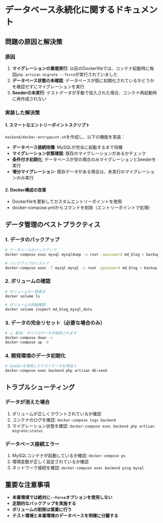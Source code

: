 # データベース永続化に関するドキュメント

## 問題の原因と解決策

### 原因
1. **マイグレーションの重複実行**: 以前のDockerfileでは、コンテナ起動時に毎回`php artisan migrate --force`が実行されていました
2. **データベース状態の未確認**: データベースが既に初期化されているかどうかを確認せずにマイグレーションを実行
3. **Seederの未実行**: テストデータが手動で投入された場合、コンテナ再起動時に再作成されない

### 実装した解決策

#### 1. スマートなエントリーポイントスクリプト
`backend/docker-entrypoint.sh`を作成し、以下の機能を実装：

- **データベース接続待機**: MySQLが完全に起動するまで待機
- **マイグレーション状態確認**: 既存のマイグレーションがあるかチェック
- **条件付き初期化**: データベースが空の場合のみマイグレーションとSeederを実行
- **増分マイグレーション**: 既存データがある場合は、未実行のマイグレーションのみ実行

#### 2. Docker構成の改善
- Dockerfileを更新してカスタムエントリーポイントを使用
- docker-compose.ymlからコマンドを削除（エントリーポイントで処理）

## データ管理のベストプラクティス

### 1. データのバックアップ
```bash
# データベースのバックアップ
docker-compose exec mysql mysqldump -u root -ppassword md_blog > backup.sql

# バックアップのリストア
docker-compose exec -T mysql mysql -u root -ppassword md_blog < backup.sql
```

### 2. ボリュームの確認
```bash
# ボリュームの一覧表示
docker volume ls

# ボリュームの詳細確認
docker volume inspect md_blog_mysql_data
```

### 3. データの完全リセット（必要な場合のみ）
```bash
# ⚠️ 警告: すべてのデータが削除されます
docker-compose down -v
docker-compose up -d
```

### 4. 開発環境のデータ初期化
```bash
# Seederを使用してテストデータを再投入
docker-compose exec backend php artisan db:seed
```

## トラブルシューティング

### データが消えた場合
1. ボリュームが正しくマウントされているか確認
2. コンテナのログを確認: `docker-compose logs backend`
3. マイグレーション状態を確認: `docker-compose exec backend php artisan migrate:status`

### データベース接続エラー
1. MySQLコンテナが起動しているか確認: `docker-compose ps`
2. 環境変数が正しく設定されているか確認
3. ネットワーク接続を確認: `docker-compose exec backend ping mysql`

## 重要な注意事項

- **本番環境では絶対に`--force`オプションを使用しない**
- **定期的なバックアップを実施する**
- **ボリュームの削除は慎重に行う**
- **テスト環境と本番環境のデータベースを明確に分離する**